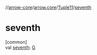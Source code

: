 //[arrow-core](../../../index.md)/[arrow.core](../index.md)/[Tuple11](index.md)/[seventh](seventh.md)

# seventh

[common]\
val [seventh](seventh.md): [G](index.md)
